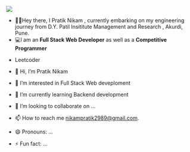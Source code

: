 <img src="https://github-readme-stats.vercel.app/api?username=nikampratik9096&show_icons=true&theme=cobalt"></img>

- 👨‍🎓Hey there, I Pratik  Nikam , currently embarking on my engineering journey from D.Y. Patil Insititute Management and Research , Akurdi, Pune.<br/>
- 💻I am an **Full Stack Web Developer** as well as a **Competitive Programmer** <br/>
<!-- - My Primary Coding language is **C++**.<br/> -->
- Leetcoder <br/> 







- 👋 Hi, I’m Pratik Nikam
- 👀 I’m interested in Full Stack Web deveploment
- 🌱 I’m currently learning Backend development
- 💞️ I’m looking to collaborate on ...
- 📫 How to reach me nikampratik2989@gmail.com.
- 😄 Pronouns: ...
- ⚡ Fun fact: ...

<!---
nikampratik9096/nikampratik9096 is a ✨ special ✨ repository because its `README.md` (this file) appears on your GitHub profile.
You can click the Preview link to take a look at your changes.
--->
